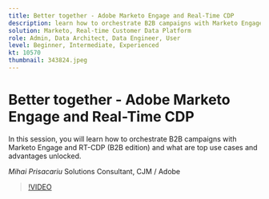 ```yaml
---
title: Better together - Adobe Marketo Engage and Real-Time CDP
description: learn how to orchestrate B2B campaigns with Marketo Engage and RT-CDP (B2B edition)
solution: Marketo, Real-time Customer Data Platform
role: Admin, Data Architect, Data Engineer, User
level: Beginner, Intermediate, Experienced
kt: 10570
thumbnail: 343824.jpeg
---
```

# Better together - Adobe Marketo Engage and Real-Time CDP

In this session, you will learn how to orchestrate B2B campaigns with Marketo Engage and RT-CDP (B2B edition) and what are top use cases and advantages unlocked.

*Mihai Prisacariu* Solutions Consultant, CJM / Adobe

>[!VIDEO](https://video.tv.adobe.com/v/343824/?quality=12&learn=on)
